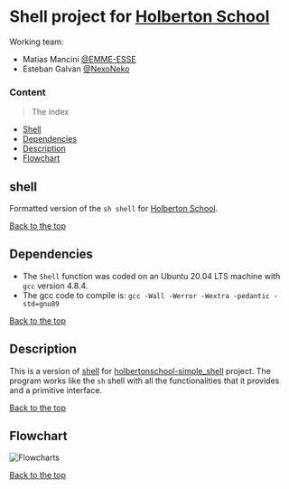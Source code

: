 # Shell project for [Holberton School](https://holbertonschool.uy)

Working team:

* Matias Mancini
[@EMME-ESSE](https://github.com/EMME-ESSE)
* Esteban Galvan
[@NexoNeko](https://github.com/NexoNeko)


### Content
> The index

- [Shell](#shell)
- [Dependencies](#dependencies)
- [Description](#description)
- [Flowchart](#flowchart)



## shell

Formatted version of the ````sh shell```` for [Holberton School](https://holbertonschool.uy).

[Back to the top](#Content)

## Dependencies

* The ````Shell```` function was coded on an Ubuntu 20.04 LTS machine with ````gcc```` version 4.8.4.
* The gcc code to compile is: ````gcc -Wall -Werror -Wextra -pedantic -std=gnu89````

[Back to the top](#Content)
## Description

This is a version of [shell](https://www.linux.org/) for [holbertonschool-simple_shell](https://github.com/search?q=holbertonschool-simple_shell) project.
The program works like the ````sh```` shell with all the functionalities that it provides and a primitive interface.

[Back to the top](#Content)
## Flowchart
![Flowcharts](https://user-images.githubusercontent.com/113596153/201496100-eddafe02-e590-4617-aeb7-685bbb6bcb41.jpeg)

[Back to the top](#Content)

##
